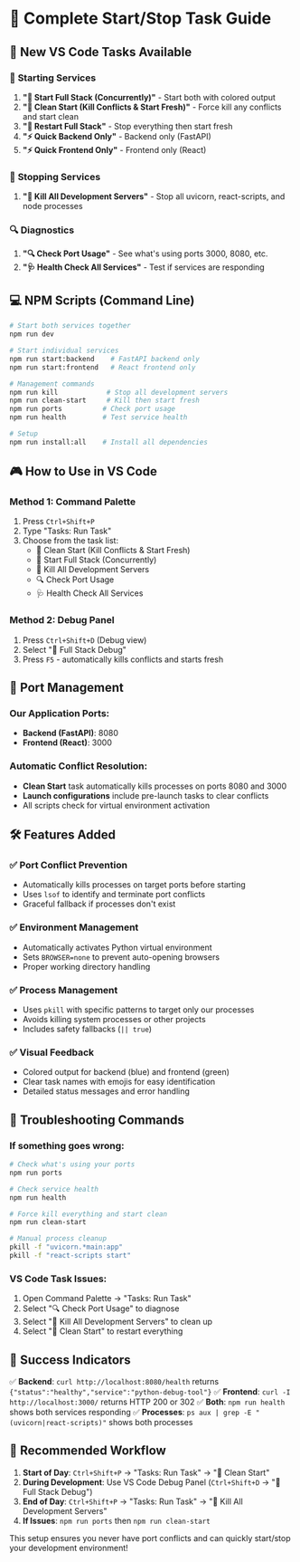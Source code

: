 # 🚀 Complete Start/Stop Task Guide

## 🎯 **New VS Code Tasks Available**

### 🚀 **Starting Services**

1. **"🚀 Start Full Stack (Concurrently)"** - Start both with colored output
2. **"🧹 Clean Start (Kill Conflicts & Start Fresh)"** - Force kill any conflicts and start clean
3. **"🔄 Restart Full Stack"** - Stop everything then start fresh
4. **"⚡ Quick Backend Only"** - Backend only (FastAPI)
5. **"⚡ Quick Frontend Only"** - Frontend only (React)

### 🛑 **Stopping Services**

1. **"🛑 Kill All Development Servers"** - Stop all uvicorn, react-scripts, and node processes

### 🔍 **Diagnostics**

1. **"🔍 Check Port Usage"** - See what's using ports 3000, 8080, etc.
2. **"🩺 Health Check All Services"** - Test if services are responding

## 💻 **NPM Scripts (Command Line)**

```bash
# Start both services together
npm run dev

# Start individual services
npm run start:backend    # FastAPI backend only
npm run start:frontend   # React frontend only

# Management commands
npm run kill            # Stop all development servers
npm run clean-start     # Kill then start fresh
npm run ports          # Check port usage
npm run health         # Test service health

# Setup
npm run install:all    # Install all dependencies
```

## 🎮 **How to Use in VS Code**

### Method 1: Command Palette
1. Press `Ctrl+Shift+P`
2. Type "Tasks: Run Task"
3. Choose from the task list:
   - 🧹 Clean Start (Kill Conflicts & Start Fresh)
   - 🚀 Start Full Stack (Concurrently)
   - 🛑 Kill All Development Servers
   - 🔍 Check Port Usage
   - 🩺 Health Check All Services

### Method 2: Debug Panel
1. Press `Ctrl+Shift+D` (Debug view)
2. Select "🚀 Full Stack Debug"
3. Press `F5` - automatically kills conflicts and starts fresh

## 🔧 **Port Management**

### Our Application Ports:
- **Backend (FastAPI)**: 8080
- **Frontend (React)**: 3000

### Automatic Conflict Resolution:
- **Clean Start** task automatically kills processes on ports 8080 and 3000
- **Launch configurations** include pre-launch tasks to clear conflicts
- All scripts check for virtual environment activation

## 🛠 **Features Added**

### ✅ **Port Conflict Prevention**
- Automatically kills processes on target ports before starting
- Uses `lsof` to identify and terminate port conflicts
- Graceful fallback if processes don't exist

### ✅ **Environment Management**
- Automatically activates Python virtual environment
- Sets `BROWSER=none` to prevent auto-opening browsers
- Proper working directory handling

### ✅ **Process Management**
- Uses `pkill` with specific patterns to target only our processes
- Avoids killing system processes or other projects
- Includes safety fallbacks (`|| true`)

### ✅ **Visual Feedback**
- Colored output for backend (blue) and frontend (green)
- Clear task names with emojis for easy identification
- Detailed status messages and error handling

## 🚨 **Troubleshooting Commands**

### If something goes wrong:
```bash
# Check what's using your ports
npm run ports

# Check service health
npm run health

# Force kill everything and start clean
npm run clean-start

# Manual process cleanup
pkill -f "uvicorn.*main:app"
pkill -f "react-scripts start"
```

### VS Code Task Issues:
1. Open Command Palette → "Tasks: Run Task"
2. Select "🔍 Check Port Usage" to diagnose
3. Select "🛑 Kill All Development Servers" to clean up
4. Select "🧹 Clean Start" to restart everything

## 🎉 **Success Indicators**

✅ **Backend**: `curl http://localhost:8080/health` returns `{"status":"healthy","service":"python-debug-tool"}`
✅ **Frontend**: `curl -I http://localhost:3000/` returns HTTP 200 or 302
✅ **Both**: `npm run health` shows both services responding
✅ **Processes**: `ps aux | grep -E "(uvicorn|react-scripts)"` shows both processes

## 🔄 **Recommended Workflow**

1. **Start of Day**: `Ctrl+Shift+P` → "Tasks: Run Task" → "🧹 Clean Start"
2. **During Development**: Use VS Code Debug Panel (`Ctrl+Shift+D` → "🚀 Full Stack Debug")
3. **End of Day**: `Ctrl+Shift+P` → "Tasks: Run Task" → "🛑 Kill All Development Servers"
4. **If Issues**: `npm run ports` then `npm run clean-start`

This setup ensures you never have port conflicts and can quickly start/stop your development environment! 